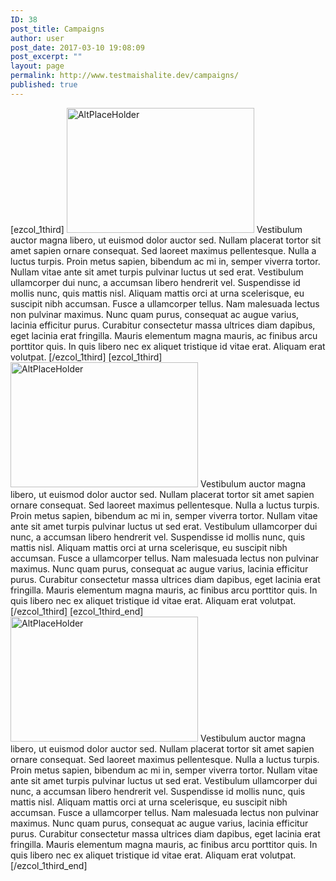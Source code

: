 ```yaml
---
ID: 38
post_title: Campaigns
author: user
post_date: 2017-03-10 19:08:09
post_excerpt: ""
layout: page
permalink: http://www.testmaishalite.dev/campaigns/
published: true
---
```

[ezcol_1third] <img id="longdesc-return-50" class="size-medium wp-image-50 aligncenter" src="http://dannymejiaindev.com/sightsite/wp-content/uploads/2017/03/Reverse-Image-Search-Engines-Apps-And-Its-Uses-2016-300x200.jpg" alt="AltPlaceHolder" width="300" height="200" longdesc="http://dannymejiaindev.com/sightsite?longdesc=50&referrer=58" /> Vestibulum auctor magna libero, ut euismod dolor auctor sed. Nullam placerat tortor sit amet sapien ornare consequat. Sed laoreet maximus pellentesque. Nulla a luctus turpis. Proin metus sapien, bibendum ac mi in, semper viverra tortor. Nullam vitae ante sit amet turpis pulvinar luctus ut sed erat. Vestibulum ullamcorper dui nunc, a accumsan libero hendrerit vel. Suspendisse id mollis nunc, quis mattis nisl. Aliquam mattis orci at urna scelerisque, eu suscipit nibh accumsan. Fusce a ullamcorper tellus. Nam malesuada lectus non pulvinar maximus. Nunc quam purus, consequat ac augue varius, lacinia efficitur purus. Curabitur consectetur massa ultrices diam dapibus, eget lacinia erat fringilla. Mauris elementum magna mauris, ac finibus arcu porttitor quis. In quis libero nec ex aliquet tristique id vitae erat. Aliquam erat volutpat. [/ezcol_1third] [ezcol_1third] <img id="longdesc-return-50" class="size-medium wp-image-50 aligncenter" src="http://dannymejiaindev.com/sightsite/wp-content/uploads/2017/03/Reverse-Image-Search-Engines-Apps-And-Its-Uses-2016-300x200.jpg" alt="AltPlaceHolder" width="300" height="200" longdesc="http://dannymejiaindev.com/sightsite?longdesc=50&referrer=58" /> Vestibulum auctor magna libero, ut euismod dolor auctor sed. Nullam placerat tortor sit amet sapien ornare consequat. Sed laoreet maximus pellentesque. Nulla a luctus turpis. Proin metus sapien, bibendum ac mi in, semper viverra tortor. Nullam vitae ante sit amet turpis pulvinar luctus ut sed erat. Vestibulum ullamcorper dui nunc, a accumsan libero hendrerit vel. Suspendisse id mollis nunc, quis mattis nisl. Aliquam mattis orci at urna scelerisque, eu suscipit nibh accumsan. Fusce a ullamcorper tellus. Nam malesuada lectus non pulvinar maximus. Nunc quam purus, consequat ac augue varius, lacinia efficitur purus. Curabitur consectetur massa ultrices diam dapibus, eget lacinia erat fringilla. Mauris elementum magna mauris, ac finibus arcu porttitor quis. In quis libero nec ex aliquet tristique id vitae erat. Aliquam erat volutpat. [/ezcol_1third] [ezcol_1third_end] <img id="longdesc-return-50" class="size-medium wp-image-50 aligncenter" src="http://dannymejiaindev.com/sightsite/wp-content/uploads/2017/03/Reverse-Image-Search-Engines-Apps-And-Its-Uses-2016-300x200.jpg" alt="AltPlaceHolder" width="300" height="200" longdesc="http://dannymejiaindev.com/sightsite?longdesc=50&referrer=58" /> Vestibulum auctor magna libero, ut euismod dolor auctor sed. Nullam placerat tortor sit amet sapien ornare consequat. Sed laoreet maximus pellentesque. Nulla a luctus turpis. Proin metus sapien, bibendum ac mi in, semper viverra tortor. Nullam vitae ante sit amet turpis pulvinar luctus ut sed erat. Vestibulum ullamcorper dui nunc, a accumsan libero hendrerit vel. Suspendisse id mollis nunc, quis mattis nisl. Aliquam mattis orci at urna scelerisque, eu suscipit nibh accumsan. Fusce a ullamcorper tellus. Nam malesuada lectus non pulvinar maximus. Nunc quam purus, consequat ac augue varius, lacinia efficitur purus. Curabitur consectetur massa ultrices diam dapibus, eget lacinia erat fringilla. Mauris elementum magna mauris, ac finibus arcu porttitor quis. In quis libero nec ex aliquet tristique id vitae erat. Aliquam erat volutpat. [/ezcol_1third_end]